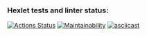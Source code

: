 ### Hexlet tests and linter status:
[![Actions Status](https://github.com/AnnaKozlova0107/backend-project-lvl1/workflows/hexlet-check/badge.svg)](https://github.com/AnnaKozlova0107/backend-project-lvl1/actions)
[![Maintainability](https://api.codeclimate.com/v1/badges/a99a88d28ad37a79dbf6/maintainability)](https://codeclimate.com/github/codeclimate/codeclimate/maintainabiliy)
[![asciicast](https://asciinema.org/a/wKZLWfDRXqeaZQCUZf87Q2bLU.svg)](https://asciinema.org/a/wKZLWfDRXqeaZQCUZf87Q2bLU)